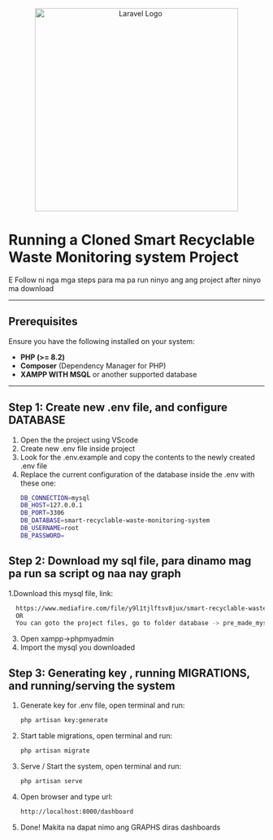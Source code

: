 <p align="center"><a href="https://laravel.com" target="_blank"><img src="https://i.ibb.co/NrjJDdJ/landing-page-cover.png" width="400" alt="Laravel Logo"></a></p>

# Running a Cloned Smart Recyclable Waste Monitoring system Project

E Follow ni nga mga steps para ma pa run ninyo ang ang project after ninyo ma download

---

## Prerequisites

Ensure you have the following installed on your system:
- **PHP (>= 8.2)**
- **Composer** (Dependency Manager for PHP)
- **XAMPP WITH MSQL** or another supported database

---

## Step 1: Create new .env file, and configure DATABASE

1. Open the the project using VScode
2. Create new .env file inside project
3. Look for the .env.example and copy the contents to the newly created .env file
4. Replace the current configuration of the database inside the .env  with these one:
    ```bash
    DB_CONNECTION=mysql
    DB_HOST=127.0.0.1
    DB_PORT=3306
    DB_DATABASE=smart-recyclable-waste-monitoring-system
    DB_USERNAME=root
    DB_PASSWORD=


## Step 2: Download my sql file, para dinamo mag pa run sa script og naa nay graph

1.Download this mysql file, link:
  ```bash
    https://www.mediafire.com/file/y9l1tjlftsv8jux/smart-recyclable-waste-monitoring-system.sql/file
    OR
    You can goto the project files, go to folder database -> pre_made_mysql_file -> smart-recyclable-waste-monitoring-system.sql
  ```
3. Open xampp->phpmyadmin
4. Import the mysql you downloaded


## Step 3: Generating key , running MIGRATIONS, and running/serving the system

1. Generate key for .env file, open terminal and run:
   ```bash
   php artisan key:generate
   ```
2. Start table migrations, open terminal and run:
   ```bash
   php artisan migrate
   ```
3. Serve / Start the system, open terminal and run:
   ```bash
   php artisan serve
   ```
4. Open browser and type url:
   ```bash
   http://localhost:8000/dashboard
   ```
5. Done! Makita na dapat nimo ang GRAPHS diras dashboards



